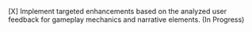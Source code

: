 [X] Implement targeted enhancements based on the analyzed user feedback for gameplay mechanics and narrative elements. (In Progress)